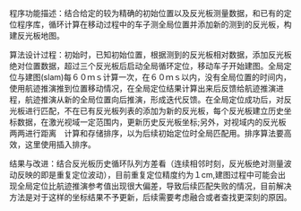 程序功能描述：结合给定的较为精确的初始位置以及反光板测量数据，和已有的定位程序库，循环计算在移动过程中的车子测全局位置并添加新的测到的反光板，构建反光板地图。

算法设计过程：初始时，已知初始位置，根据测到的反光板相对数据，添加反光板绝对位置数据，超过三个反光板后启动全局循环定位，移动车子开始建图。全局定位与建图(slam)每６０ｍｓ计算一次，在６０ｍｓ以内，没有全局位置的时间内，使用航迹推演推到位置移动情况，在全局定位结果计算出来后反馈给航迹推演进程，航迹推演从新的全局位置向后推演，形成迭代反馈。在全局定位成功后，对反光板进行匹配，不在已有反光板列表的添加为新的反光板，每个反光板建立历史坐标数据，在激光视域一定范围内，更新历史反光板坐标;另外，对视域内的反光板两两进行距离　计算和存储排序，以为后续初始定位时全局匹配用。排序算法要高效，这里使用插入排序。

结果与改进：结合反光板历史循环队列方差看（连续相邻时刻，反光板绝对测量波动反映的即是重复定位波动），目前重复定位精度约为１cm,建图过程中可能会出现全局定位比航迹推演参考值出现很大偏差，导致后续匹配失败的情况，目前解决方法是对于这样的坐标结果不予更新，后续需要考虑融合或者查找更深刻的原因。

